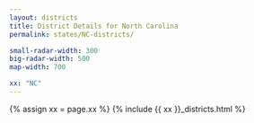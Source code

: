 ```yaml
---
layout: districts
title: District Details for North Carolina
permalink: states/NC-districts/

small-radar-width: 300
big-radar-width: 500
map-width: 700

xx: "NC"
---
```


{% assign xx = page.xx %}
{% include {{ xx }}_districts.html %}